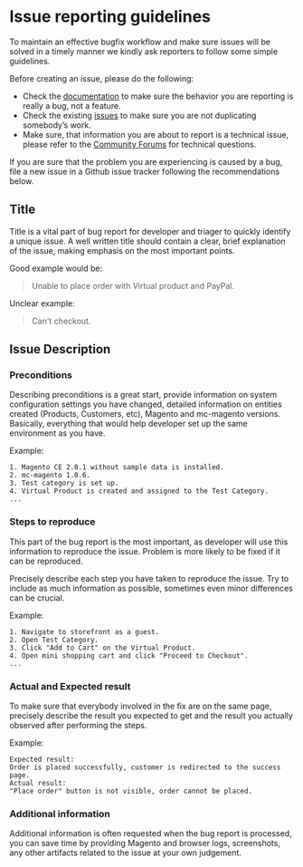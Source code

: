 # Issue reporting guidelines

To maintain an effective bugfix workflow and make sure issues will be solved in a timely manner we kindly ask reporters to follow some simple guidelines.

Before creating an issue, please do the following:

* Check the [documentation](http://kb.mailchimp.com/integrations/e-commerce/connect-or-disconnect-mailchimp-for-magento) to make sure the behavior you are reporting is really a bug, not a feature.
* Check the existing [issues](https://github.com/mailchimp/mc-magento2/issues) to make sure you are not duplicating somebody’s work.
* Make sure, that information you are about to report is a technical issue, please refer to the [Community Forums](http://ebizmarts.com/mailchimp-for-magento-support)  for technical questions.

If you are sure that the problem you are experiencing is caused by a bug, file a new issue in a Github issue tracker following the recommendations below.

## Title

Title is a vital part of bug report for developer and triager to quickly identify a unique issue. A well written title should contain a clear, brief explanation of the issue, making emphasis on the most important points.

Good example would be:

> Unable to place order with Virtual product and PayPal.

Unclear example:

> Can't checkout.

## Issue Description

### Preconditions

Describing preconditions is a great start, provide information on system configuration settings you have changed, detailed information on entities created (Products, Customers, etc), Magento and mc-magento versions. Basically, everything that would help developer set up the same environment as you have.

Example:

    1. Magento CE 2.0.1 without sample data is installed.
    2. mc-magento 1.0.6.
    3. Test category is set up.
    4. Virtual Product is created and assigned to the Test Category.
    ...

### Steps to reproduce

This part of the bug report is the most important, as developer will use this information to reproduce the issue. Problem is more likely to be fixed if it can be reproduced.

Precisely describe each step you have taken to reproduce the issue. Try to include as much information as possible, sometimes even minor differences can be crucial.

Example:

    1. Navigate to storefront as a guest.
    2. Open Test Category.
    3. Click "Add to Cart" on the Virtual Product.
    4. Open mini shopping cart and click "Proceed to Checkout".
    ...

### Actual and Expected result

To make sure that everybody involved in the fix are on the same page, precisely describe the result you expected to get and the result you actually observed after performing the steps.

Example:

    Expected result:
    Order is placed successfully, customer is redirected to the success page.
    Actual result:
    "Place order" button is not visible, order cannot be placed.

### Additional information

Additional information is often requested when the bug report is processed, you can save time by providing Magento and browser logs, screenshots, any other artifacts related to the issue at your own judgement.
